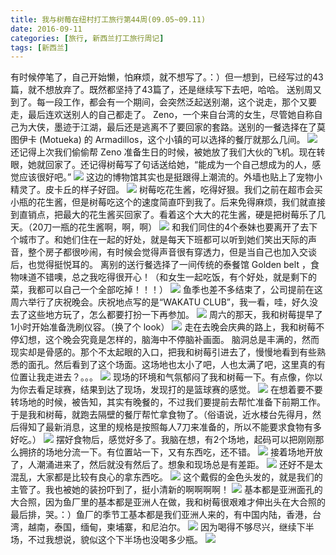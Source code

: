 ```yaml
---
title: 我与树莓在纽村打工旅行第44周(09.05~09.11)
date: 2016-09-11
categories: [旅行, 新西兰打工旅行周记]
tags: [新西兰]    
---
```






有时候停笔了，自己开始懒，怕麻烦，就不想写了。：）但一想到，已经写过的43篇，就不想放弃了。既然都坚持了43篇了，还是继续写下去吧，哈哈。
送别周又到了。每一段工作，都会有一个期间，会突然泛起送别潮，这个说走，那个又要走，最后连欢送别人的自己都走了。
Zeno，一个来自台湾的女生，尽管她自称自己为大侠，墨迹于江湖，最后还是逃离不了要回家的套路。送别的一餐选择在了莫图伊卡 (Motueka) 的 Armadillos，这个小镇的可以选择的餐厅就那么几间。
![](/event/2016_09_11_p1.jpg)
还记得上次我们偷偷帮 Zeno 准备生日的时候，被她放了我们大伙的飞机。现在转眼，她就回家了。还记得树莓写了句话送给她，“能成为一个自己想成为的人，感觉应该很好吧。”
![](/event/2016_09_11_p2.jpg)
这边的博物馆其实也是挺跟得上潮流的。外墙也贴上了宠物小精灵了。皮卡丘的样子好囧。
![](/event/2016_09_11_p3.jpg)
树莓吃花生酱，吃得好狠。我们之前在超市会买小瓶的花生酱，但是树莓吃这个的速度简直吓到我了。后来免得麻烦，我们就直接到直销点，把最大的花生酱买回家了。看着这个大大的花生酱，硬是把树莓乐了几天。（20刀一瓶的花生酱啊，啊，啊）
![](/event/2016_09_11_p4.jpg)
和我们同住的4个泰妹也要离开了去下个城市了。和她们住在一起的好处，就是每天下班都可以听到她们笑出天际的声音，整个房子都很吵闹，有时候会觉得声音很有穿透力，但是当自己也加入交谈后，也觉得挺悦耳的。
离别的送行餐选择了一间传统的泰餐馆 Golden belt ，食物味道不错噢，总之我吃得很开心！（和女生一起吃饭，有个好处，就是剩下的菜，我都可以自己一个全部吃掉！！！）
![](/event/2016_09_11_p5.jpg)
鱼季也差不多结束了，公司提前在这周六举行了庆祝晚会。庆祝地点写的是“WAKATU CLUB”，我一看，哇，好久没去了这些地方玩了，怎么都要打扮一下再参加。
![](/event/2016_09_11_p6.jpg)
周六的那天，我和树莓提早了1小时开始准备洗刷仪容。（换了个 look）
![](/event/2016_09_11_p7.jpg)
走在去晚会庆典的路上，我和树莓不停幻想，这个晚会究竟是怎样的，脑海中不停脑补画面。
脑洞总是丰满的，然而现实却是骨感的。那个不太起眼的入口，把我和树莓引进去了，慢慢地看到有些熟悉的面孔。然后看到了这个场面。这场地也太小了吧，人也太满了吧，这里真的有位置让我走进去？。。。
![](/event/2016_09_11_p8.jpg)
现场的环境和气氛郁闷了我和树莓一下。有点像，你以为你去看足球赛，结果到达了现场，发现打的是篮球赛的感觉。
![](/event/2016_09_11_p9.jpg)
在想着要不要转场地的时候，被告知，其实有晚餐的，不过我们要提前去帮忙准备下前期工作。于是我和树莓，就跑去隔壁的餐厅帮忙拿食物了。（俗语说，近水楼台先得月，然后得知了最新消息，这里的规格是按照每人7刀来准备的，所以不能要求食物有多好吃。）
![](/event/2016_09_11_p10.jpg)
摆好食物后，感觉好多了。我脑在想，有2个场地，起码可以把刚刚那么拥挤的场地分流一下。有位置站一下，又有东西吃，还不错。
![](/event/2016_09_11_p11.jpg)
接着场地开放了，人潮涌进来了，然后就没有然后了。想象和现场总是有差距。
![](/event/2016_09_11_p12.jpg)
还好不是太混乱，大家都是比较有良心的拿东西吃。
![](/event/2016_09_11_p13.jpg)
这个戴假的金色头发的，就是我们的主管了。我也被她的装扮吓到了，挺小清新的啊啊啊啊！
![](/event/2016_09_11_p14.jpg)
基本都是亚洲面孔的大合照，因为鱼厂里的基本都是亚洲人在做，我和树莓很艰难才伸出头在大合照的最后排，哭。：）鱼厂的季节工基本都是我们亚洲人来的，有中国内陆，香港，台湾，越南，泰国，缅甸，柬埔寨，和尼泊尔。
![](/event/2016_09_11_p15.jpg)
因为喝得不够尽兴，继续下半场，不过我想说，貌似这个下半场也没喝多少瓶。
![](/event/2016_09_11_p16.jpg)